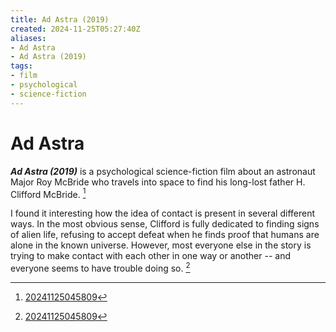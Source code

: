 ```yaml
---
title: Ad Astra (2019)
created: 2024-11-25T05:27:40Z
aliases:
- Ad Astra
- Ad Astra (2019)
tags:
- film
- psychological
- science-fiction
---
```


# Ad Astra

_**Ad Astra (2019)**_ is a psychological science-fiction film about an astronaut Major Roy McBride who travels into space to find his long-lost father H. Clifford McBride. [^1]

I found it interesting how the idea of contact is present in several different ways. In the most obvious sense, Clifford is fully dedicated to finding signs of alien life, refusing to accept defeat when he finds proof that humans are alone in the known universe. However, most everyone else in the story is trying to make contact with each other in one way or another -- and everyone seems to have trouble doing so. [^1]

[^1]: [20241125045809](../entries/20241125045809.md)
